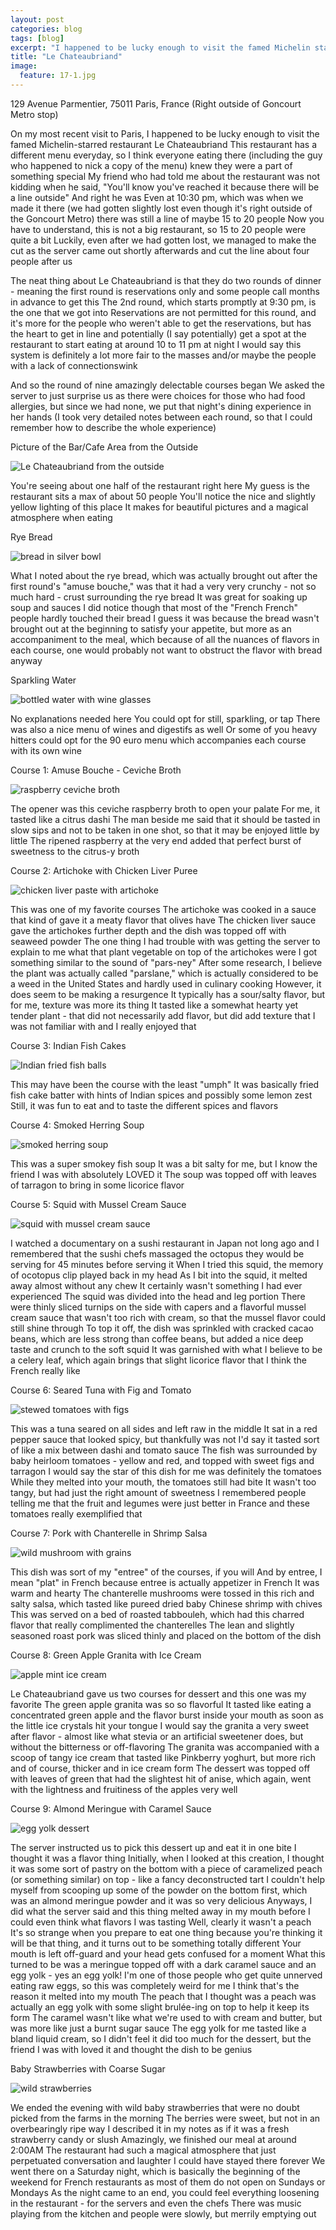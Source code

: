 ```yaml
---
layout: post
categories: blog
tags: [blog]
excerpt: "I happened to be lucky enough to visit the famed Michelin starred restaurant Le Chateaubriand on my most recent visit to Paris. This restaurant has a different menu everyday, so I think everyone eating there (including the guy who happened to nick a copy of the menu) knew they were a part of something special...."
title: "Le Chateaubriand"
image:
  feature: 17-1.jpg
---
```


129 Avenue Parmentier, 75011 Paris, France (Right outside of Goncourt Metro stop)

On my most recent visit to Paris, I happened to be lucky enough to visit the famed Michelin-starred restaurant Le Chateaubriand This restaurant has a different menu everyday, so I think everyone eating there (including the guy who happened to nick a copy of the menu) knew they were a part of something special My friend who had told me about the restaurant was not kidding when he said, "You'll know you've reached it because there will be a line outside" And right he was  Even at 10:30 pm, which was when we made it there (we had gotten slightly lost even though it's right outside of the Goncourt Metro) there was still a line of maybe 15 to 20 people  Now you have to understand, this is not a big restaurant, so 15 to 20 people were quite a bit Luckily, even after we had gotten lost, we managed to make the cut as the server came out shortly afterwards and cut the line about four people after us

The neat thing about Le Chateaubriand is that they do two rounds of dinner - meaning the first round is reservations only and some people call months in advance to get this  The 2nd round, which starts promptly at 9:30 pm, is the one that we got into Reservations are not permitted for this round, and it's more for the people who weren't able to get the reservations, but has the heart to get in line and potentially (I say potentially) get a spot at the restaurant to start eating at around 10 to 11 pm at night I would say this system is definitely a lot more fair to the masses and/or maybe the people with a lack of connectionswink

And so the round of nine amazingly delectable courses began  We asked the server to just surprise us as there were choices for those who had food allergies, but since we had none, we put that night's dining experience in her hands (I took very detailed notes between each round, so that I could remember how to describe the whole experience)

Picture of the Bar/Cafe Area from the Outside

![Le Chateaubriand from the outside](/img/17-2JPG "")

You're seeing about one half of the restaurant right here  My guess is the restaurant sits a max of about 50 people  You'll notice the nice and slightly yellow lighting of this place  It makes for beautiful pictures and a magical atmosphere when eating

Rye Bread

![bread in silver bowl](/img/17-3JPG "")

What I noted about the rye bread, which was actually brought out after the first round's "amuse bouche," was that it had a very very crunchy - not so much hard - crust surrounding the rye bread  It was great for soaking up soup and sauces I did notice though that most of the "French French" people hardly touched their bread  I guess it was because the bread wasn't brought out at the beginning to satisfy your appetite, but more as an accompaniment to the meal, which because of all the nuances of flavors in each course, one would probably not want to obstruct the flavor with bread anyway 


Sparkling Water

![bottled water with wine glasses](/img/17-4JPG "")

No explanations needed here  You could opt for still, sparkling, or tap  There was also a nice menu of wines and digestifs as well  Or some of you heavy hitters could opt for the 90 euro menu which accompanies each course with its own wine

Course 1: Amuse Bouche - Ceviche Broth

![raspberry ceviche broth](/img/17-5JPG "")

The opener was this ceviche raspberry broth to open your palate  For me, it tasted like a citrus dashi  The man beside me said that it should be tasted in slow sips and not to be taken in one shot, so that it may be enjoyed little by little  The ripened raspberry at the very end added that perfect burst of sweetness to the citrus-y broth 

Course 2: Artichoke with Chicken Liver Puree

![chicken liver paste with artichoke](/img/17-6JPG "")

This was one of my favorite courses  The artichoke was cooked in a sauce that kind of gave it a meaty flavor that olives have The chicken liver sauce gave the artichokes further depth and the dish was topped off with seaweed powder  The one thing I had trouble with was getting the server to explain to me what that plant vegetable on top of the artichokes were  I got something similar to the sound of "pars-ney"  After some research, I believe the plant was actually called "parslane," which is actually considered to be a weed in the United States and hardly used in culinary cooking  However, it does seem to be making a resurgence  It typically has a sour/salty flavor, but for me, texture was more its thing  It tasted like a somewhat hearty yet tender plant - that did not necessarily add flavor, but did add texture that I was not familiar with and I really enjoyed that

Course 3: Indian Fish Cakes

![Indian fried fish balls](/img/17-7JPG "")

This may have been the course with the least "umph"  It was basically fried fish cake batter with hints of Indian spices and possibly some lemon zest  Still, it was fun to eat and to taste the different spices and flavors

Course 4: Smoked Herring Soup

![smoked herring soup](/img/17-8JPG "")

This was a super smokey fish soup  It was a bit salty for me, but I know the friend I was with absolutely LOVED it  The soup was topped off with leaves of tarragon to bring in some licorice flavor

Course 5: Squid with Mussel Cream Sauce

![squid with mussel cream sauce](/img/17-9JPG "")

I watched a documentary on a sushi restaurant in Japan not long ago and I remembered that the sushi chefs massaged the octopus they would be serving for 45 minutes before serving it  When I tried this squid, the memory of ocotopus clip played back in my head As I bit into the squid, it melted away almost without any chew It certainly wasn't something I had ever experienced  The squid was divided into the head and leg portion  There were thinly sliced turnips on the side with capers and a flavorful mussel cream sauce that wasn't too rich with cream, so that the mussel flavor could still shine through  To top it off, the dish was sprinkled with cracked cacao beans, which are less strong than coffee beans, but added a nice deep taste and crunch to the soft squid  It was garnished with what I believe to be a celery leaf, which again brings that slight licorice flavor that I think the French really like

Course 6: Seared Tuna with Fig and Tomato

![stewed tomatoes with figs](/img/17-10JPG "")

This was a tuna seared on all sides and left raw in the middle It sat in a red pepper sauce that looked spicy, but thankfully was not  I'd say it tasted  sort of like a mix between dashi and tomato sauce  The fish was surrounded by baby heirloom tomatoes - yellow and red, and topped with sweet figs and tarragon  I would say the star of this dish for me was definitely the tomatoes While they melted into your mouth, the tomatoes still had bite  It wasn't too tangy, but had just the right amount of sweetness I remembered people telling me that the fruit and legumes were just better in France and these tomatoes really exemplified that

Course 7: Pork with Chanterelle in Shrimp Salsa

![wild mushroom with grains](/img/17-11JPG "")

This dish was sort of my "entree" of the courses, if you will And by entree, I mean "plat" in French because entree is actually appetizer in French  It was warm and hearty  The chanterelle mushrooms were tossed in this rich and salty salsa, which tasted like pureed dried baby Chinese shrimp with chives  This was served on a bed of roasted tabbouleh, which had this charred flavor that really complimented the chanterelles  The lean and slightly seasoned roast pork was sliced thinly and placed on the bottom of the dish

Course 8: Green Apple Granita with Ice Cream

![apple mint ice cream](/img/17-12JPG "")

Le Chateaubriand gave us two courses for dessert and this one was my favorite  The green apple granita was so so flavorful  It tasted like eating a concentrated green apple and the flavor burst inside your mouth as soon as the little ice crystals hit your tongue  I would say the granita a very sweet after flavor - almost like what stevia or an artificial sweetener does, but without the bitterness or off-flavoring The granita was accompanied with a scoop of tangy ice cream that tasted like Pinkberry yoghurt, but more rich and of course, thicker and in ice cream form  The dessert was topped off with leaves of green that had the slightest hit of anise, which again, went with the lightness and fruitiness of the apples very well 

Course 9: Almond Meringue with Caramel Sauce

![egg yolk dessert](/img/17-13JPG "")

The server instructed us to pick this dessert up and eat it in one bite  I thought it was a flavor thing  Initially, when I looked at this creation, I thought it was some sort of pastry on the bottom with a piece of caramelized peach (or something similar) on top - like a fancy deconstructed tart  I couldn't help myself from scooping up some of the powder on the bottom first, which was an almond meringue powder and it was so very delicious  Anyways, I did what the server said and this thing melted away in my mouth before I could even think what flavors I was tasting  Well, clearly it wasn't a peach  It's so strange when you prepare to eat one thing because you're thinking it will be that thing, and it turns out to be something totally different  Your mouth is left off-guard and your head gets confused for a moment  What this turned to be was a meringue topped off with a dark caramel sauce and an egg yolk - yes an egg yolk!  I'm one of those people who get quite unnerved eating raw eggs, so this was completely weird for me  I think that's the reason it melted into my mouth  The peach that I thought was a peach was actually an egg yolk with some slight brulée-ing on top to help it keep its form  The caramel wasn't like what we're used to with cream and butter, but was more like just a burnt sugar sauce  The egg yolk for me tasted like a bland liquid cream, so I didn't feel it did too much for the dessert, but the friend I was with loved it and thought the dish to be genius

Baby Strawberries with Coarse Sugar

![wild strawberries](/img/17-14JPG "")

We ended the evening with wild baby strawberries that were no doubt picked from the farms in the morning  The berries were sweet, but not in an overbearingly ripe way  I described it in my notes as if it was a fresh strawberry candy or slush
Amazingly, we finished our meal at around 2:00AM  The restaurant had such a magical atmosphere that just perpetuated conversation and laughter  I could have stayed there forever  We went there on a Saturday night, which is basically the beginning of the weekend for French restaurants as most of them do not open on Sundays or Mondays As the night came to an end, you could feel everything loosening in the restaurant - for the servers and even the chefs There was music playing from the kitchen and people were slowly, but merrily emptying out